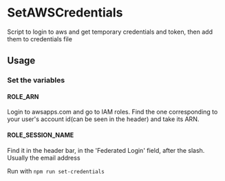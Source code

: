 # SetAWSCredentials
Script to login to aws and get temporary credentials and token, then add them to credentials file

## Usage

### Set the variables

#### ROLE_ARN
Login to awsapps.com and go to IAM roles. Find the one corresponding to your user's account id(can be seen in the header) and take its ARN.

#### ROLE_SESSION_NAME
Find it in the header bar, in the 'Federated Login' field, after the slash. Usually the email address

Run with
```npm run set-credentials```
